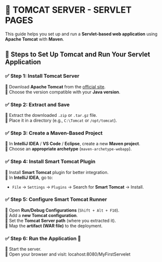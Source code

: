 # 🚀 **TOMCAT SERVER - SERVLET PAGES**

This guide helps you set up and run a **Servlet-based web application** using **Apache Tomcat** with **Maven**.

## 📌 **Steps to Set Up Tomcat and Run Your Servlet Application**

### ✅ **Step 1: Install Tomcat Server**
🔹 Download **Apache Tomcat** from the [official site](https://tomcat.apache.org/download-10.cgi).  
🔹 Choose the version compatible with your **Java version**.

### ✅ **Step 2: Extract and Save**
🔹 Extract the downloaded `.zip` or `.tar.gz` file.  
🔹 Place it in a directory (e.g., `C:\Tomcat` or `/opt/tomcat`).

### ✅ **Step 3: Create a Maven-Based Project**
🔹 In **IntelliJ IDEA** / **VS Code** / **Eclipse**, create a new **Maven project**.  
🔹 Choose an **appropriate archetype** (`maven-archetype-webapp`).

### ✅ **Step 4: Install Smart Tomcat Plugin**
🔹 Install **Smart Tomcat** plugin for better integration.  
🔹 In **IntelliJ IDEA**, go to:
- `File` → `Settings` → `Plugins` → Search for **Smart Tomcat** → Install.

### ✅ **Step 5: Configure Smart Tomcat Runner**
🔹 Open **Run/Debug Configurations** (`Shift + Alt + F10`).  
🔹 Add a **new Tomcat configuration**.  
🔹 Set the **Tomcat Server path** (where you extracted it).  
🔹 Map the **artifact (WAR file)** to the deployment.

### ✅ **Step 6: Run the Application 🎉**
🔹 Start the server.  
🔹 Open your browser and visit:  locahost:8080/MyFirstServelet
